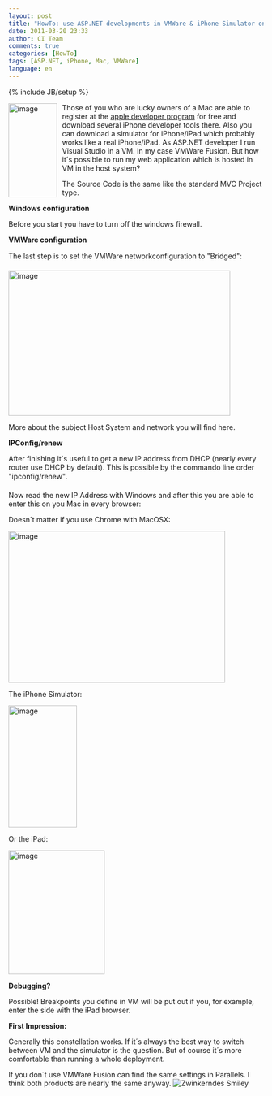 ```yaml
---
layout: post
title: "HowTo: use ASP.NET developments in VMWare & iPhone Simulator on a Mac"
date: 2011-03-20 23:33
author: CI Team
comments: true
categories: [HowTo]
tags: [ASP.NET, iPhone, Mac, VMWare]
language: en
---
```

{% include JB/setup %}

  <p><a href="{{BASE_PATH}}/assets/wp-images-en/image143.png"><img style="background-image: none; border-bottom: 0px; border-left: 0px; margin: 0px 10px 0px 0px; padding-left: 0px; padding-right: 0px; display: inline; float: left; border-top: 0px; border-right: 0px; padding-top: 0px" title="image" border="0" alt="image" align="left" src="{{BASE_PATH}}/assets/wp-images-en/image_thumb51.png" width="96" height="185" /></a>Those of you who are lucky owners of a Mac are able to register at the <a href="http://developer.apple.com/">apple developer program</a> for free and download several iPhone developer tools there. Also you can download a simulator for iPhone/iPad which probably works like a real iPhone/iPad. As ASP.NET developer I run Visual Studio in a VM. In my case VMWare Fusion. But how it´s possible to run my web application which is hosted in VM in the host system? <b></b></p>  
  <p>The Source Code is the same like the standard MVC Project type. </p>  
  <p><b>Windows configuration </b></p>
<p>Before you start you have to turn off the windows firewall.</p>
<p><b>VMWare configuration </b></p>
<p>The last step is to set the VMWare networkconfiguration to "Bridged":</p>
<p><img style="background-image: none; border-bottom: 0px; border-left: 0px; padding-left: 0px; padding-right: 0px; border-top: 0px; border-right: 0px; padding-top: 0px" title="image" border="0" alt="image" src="{{BASE_PATH}}/assets/wp-images-de/image_thumb142.png" width="438" height="286" /></p>
<p>More about the subject Host System and network you will find here.</p>
<p><b>IPConfig/renew</b></p>
<p>After finishing it´s useful to get a new IP address from DHCP (nearly every router use DHCP by default). This is possible by the commando line order "ipconfig/renew". </p>
<p>Now read the new IP Address with Windows and after this you are able to enter this on you Mac in every browser:</p>
<p>Doesn´t matter if you use Chrome with MacOSX:</p>
<p><img style="background-image: none; border-bottom: 0px; border-left: 0px; padding-left: 0px; padding-right: 0px; border-top: 0px; border-right: 0px; padding-top: 0px" title="image" border="0" alt="image" src="{{BASE_PATH}}/assets/wp-images-de/image_thumb143.png" width="428" height="299" /></p>
<p>The iPhone Simulator:</p>
<p><a href="{{BASE_PATH}}/assets/wp-images-en/image144.png"><img style="background-image: none; border-bottom: 0px; border-left: 0px; padding-left: 0px; padding-right: 0px; display: inline; border-top: 0px; border-right: 0px; padding-top: 0px" title="image" border="0" alt="image" src="{{BASE_PATH}}/assets/wp-images-en/image_thumb52.png" width="135" height="240" /></a></p>
<p>Or the iPad:</p>
<p><img style="background-image: none; border-bottom: 0px; border-left: 0px; padding-left: 0px; padding-right: 0px; border-top: 0px; border-right: 0px; padding-top: 0px" title="image" border="0" alt="image" src="{{BASE_PATH}}/assets/wp-images-de/image_thumb145.png" width="190" height="244" /></p>  
  <p><b>Debugging?</b></p>
<p>Possible! Breakpoints you define in VM will be put out if you, for example, enter the side with the iPad browser. </p>
<p><b>First Impression:</b></p>
<p>Generally this constellation works. If it´s always the best way to switch between VM and the simulator is the question. But of course it´s more comfortable than running a whole deployment. </p>
<p>If you don´t use VMWare Fusion can find the same settings in Parallels. I think both products are nearly the same anyway. <img style="border-bottom-style: none; border-right-style: none; border-top-style: none; border-left-style: none" class="wlEmoticon wlEmoticon-winkingsmile" alt="Zwinkerndes Smiley" src="{{BASE_PATH}}/assets/wp-images-en/wlEmoticon-winkingsmile16.png" /></p>
